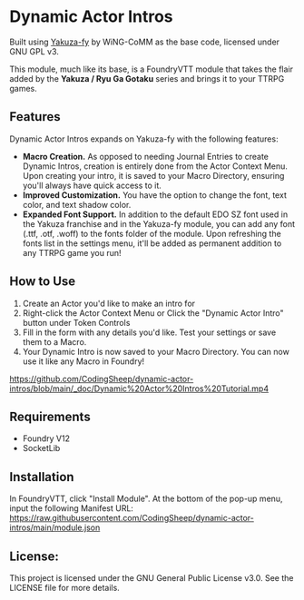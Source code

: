 # Dynamic Actor Intros

Built using [Yakuza-fy](https://github.com/WiNG-CoMM/yakuza-fy) by WiNG-CoMM as the base code, licensed under GNU GPL v3.

This module, much like its base, is a FoundryVTT module that takes the flair added by the **Yakuza / Ryu Ga Gotaku** series and brings it to your TTRPG games.

## Features
Dynamic Actor Intros expands on Yakuza-fy with the following features:
- **Macro Creation.** As opposed to needing Journal Entries to create Dynamic Intros, creation is entirely done from the Actor Context Menu. Upon creating your intro, it is saved to your Macro Directory, ensuring you'll always have quick access to it.
- **Improved Customization.** You have the option to change the font, text color, and text shadow color.
- **Expanded Font Support.** In addition to the default EDO SZ font used in the Yakuza franchise and in the Yakuza-fy module, you can add any font (.ttf, .otf, .woff) to the fonts folder of the module. Upon refreshing the fonts list in the settings menu, it'll be added as permanent addition to any TTRPG game you run!

## How to Use
1) Create an Actor you'd like to make an intro for
2) Right-click the Actor Context Menu or Click the "Dynamic Actor Intro" button under Token Controls
3) Fill in the form with any details you'd like. Test your settings or save them to a Macro.
4) Your Dynamic Intro is now saved to your Macro Directory. You can now use it like any Macro in Foundry!
   
https://github.com/CodingSheep/dynamic-actor-intros/blob/main/_doc/Dynamic%20Actor%20Intros%20Tutorial.mp4

## Requirements
- Foundry V12
- SocketLib

## Installation
In FoundryVTT, click "Install Module". At the bottom of the pop-up menu, input the following Manifest URL: https://raw.githubusercontent.com/CodingSheep/dynamic-actor-intros/main/module.json

## License:
This project is licensed under the GNU General Public License v3.0. See the LICENSE file for more details.

